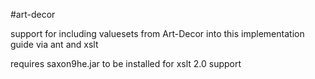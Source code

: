 #art-decor

support for including valuesets from Art-Decor into this implementation guide via ant and xslt

requires saxon9he.jar to be installed for xslt 2.0 support